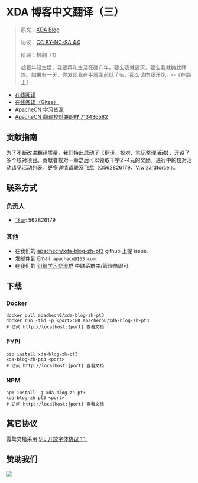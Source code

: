 <!--
    需要填充的占位符：
    
    README.md
    
        XDA 博客中文翻译（三）：文档中文名
        XDA Blog：文档英文名
        https://www.xda-developers.com/：文档原始链接
        xda3：域名前缀
        飞龙：负责人名称
        wizardforcel：负责人 Github 用户名
        562826179：负责人 QQ
        xda-blog-zh-pt3：ApacheCN 的 Github 仓库名称
        xda-blog-zh-pt3：DockerHub 仓库名称
        xda-blog-zh-pt3：PYPI 包名称
        xda-blog-zh-pt3：NPM 包名称
    
    CNAME
    
        xda3：域名前缀

    index.html
    
        XDA 博客中文翻译（三）：文档中文名
        #a601c8：显示颜色
        xda-blog-zh-pt3：ApacheCN 的 Github 仓库名称

    asset/docsify-apachecn-footer.js
    
        xda-blog-zh-pt3：ApacheCN 的 Github 仓库名称
-->

# XDA 博客中文翻译（三）

> 原文：[XDA Blog](https://www.xda-developers.com/)
> 
> 协议：[CC BY-NC-SA 4.0](http://creativecommons.org/licenses/by-nc-sa/4.0/)
> 
> 阶段：机翻（1）
> 
> 趁着年轻生猛，我要再和生活死磕几年。要么我就毁灭，要么我就铸就辉煌。如果有一天，你发现我在平庸面前低了头，那么请向我开炮。--《在路上》

* [在线阅读](https://xda3.apachecn.org)
* [在线阅读（Gitee）](https://apachecn.gitee.io/doc-template/)
* [ApacheCN 学习资源](http://docs.apachecn.org/)
* [ApacheCN 翻译校对兼职群 713436582](https://jq.qq.com/?_wv=1027&k=VSNtgpjb)

## 贡献指南

为了不断改进翻译质量，我们特此启动了【翻译、校对、笔记整理活动】，开设了多个校对项目。贡献者校对一章之后可以领取千字2\~4元的奖励。进行中的校对活动请见[活动列表](https://home.apachecn.org/#/docs/activity/docs-activity)。更多详情请联系飞龙（Q562826179，V:wizardforcel）。

## 联系方式

### 负责人

* [飞龙](https://github.com/wizardforcel): 562826179

### 其他

*   在我们的 [apachecn/xda-blog-zh-pt3](https://github.com/apachecn/xda-blog-zh-pt3) github 上提 issue.
*   发邮件到 Email: `apachecn@163.com`.
*   在我们的 [组织学习交流群](https://www.apachecn.org/#/docs/join) 中联系群主/管理员即可.

## 下载

### Docker

```
docker pull apachecn0/xda-blog-zh-pt3
docker run -tid -p <port>:80 apachecn0/xda-blog-zh-pt3
# 访问 http://localhost:{port} 查看文档
```

### PYPI

```
pip install xda-blog-zh-pt3
xda-blog-zh-pt3 <port>
# 访问 http://localhost:{port} 查看文档
```

### NPM

```
npm install -g xda-blog-zh-pt3
xda-blog-zh-pt3 <port>
# 访问 http://localhost:{port} 查看文档
```

## 其它协议

霞鹜文楷采用 [SIL 开放字体协议 1.1](https://github.com/lxgw/LxgwWenKai/blob/main/SIL_Open_Font_License_1.1.txt)。

## 赞助我们

![](http://data.apachecn.org/img/about/donate.jpg)
